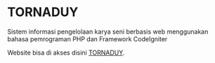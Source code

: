 # TORNADUY
Sistem informasi pengelolaan karya seni berbasis web menggunakan bahasa pemrograman PHP dan Framework CodeIgniter

Website bisa di akses disini [TORNADUY](https://tornaduy.000webhostapp.com/).
